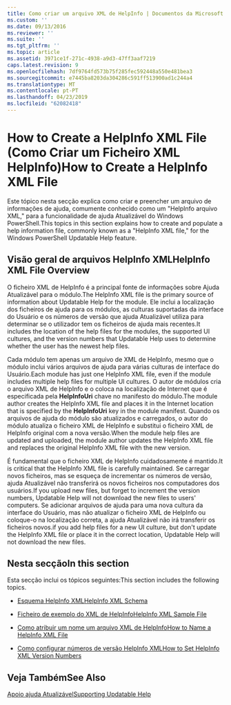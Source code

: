 ```yaml
---
title: Como criar um arquivo XML de HelpInfo | Documentos da Microsoft
ms.custom: ''
ms.date: 09/13/2016
ms.reviewer: ''
ms.suite: ''
ms.tgt_pltfrm: ''
ms.topic: article
ms.assetid: 3971ce1f-271c-4938-a9d3-47ff3aaf7219
caps.latest.revision: 9
ms.openlocfilehash: 7df9764fd573b75f285fec592448a550e481bea3
ms.sourcegitcommit: e7445ba8203da304286c591ff513900ad1c244a4
ms.translationtype: MT
ms.contentlocale: pt-PT
ms.lasthandoff: 04/23/2019
ms.locfileid: "62082418"
---
```

# <a name="how-to-create-a-helpinfo-xml-file"></a><span data-ttu-id="e7c8b-102">How to Create a HelpInfo XML File (Como Criar um Ficheiro XML HelpInfo)</span><span class="sxs-lookup"><span data-stu-id="e7c8b-102">How to Create a HelpInfo XML File</span></span>

<span data-ttu-id="e7c8b-103">Este tópico nesta secção explica como criar e preencher um arquivo de informações de ajuda, comumente conhecido como um "HelpInfo arquivo XML," para a funcionalidade de ajuda Atualizável do Windows PowerShell.</span><span class="sxs-lookup"><span data-stu-id="e7c8b-103">This topics in this section explains how to create and populate a help information file, commonly known as a "HelpInfo XML file," for the Windows PowerShell Updatable Help feature.</span></span>

## <a name="helpinfo-xml-file-overview"></a><span data-ttu-id="e7c8b-104">Visão geral de arquivos HelpInfo XML</span><span class="sxs-lookup"><span data-stu-id="e7c8b-104">HelpInfo XML File Overview</span></span>

<span data-ttu-id="e7c8b-105">O ficheiro XML de HelpInfo é a principal fonte de informações sobre Ajuda Atualizável para o módulo.</span><span class="sxs-lookup"><span data-stu-id="e7c8b-105">The HelpInfo XML file is the primary source of information about Updatable Help for the module.</span></span> <span data-ttu-id="e7c8b-106">Ele inclui a localização dos ficheiros de ajuda para os módulos, as culturas suportadas da interface do Usuário e os números de versão que ajuda Atualizável utiliza para determinar se o utilizador tem os ficheiros de ajuda mais recentes.</span><span class="sxs-lookup"><span data-stu-id="e7c8b-106">It includes the location of the help files for the modules, the supported UI cultures, and the version numbers that Updatable Help uses to determine whether the user has the newest help files.</span></span>

<span data-ttu-id="e7c8b-107">Cada módulo tem apenas um arquivo de XML de HelpInfo, mesmo que o módulo inclui vários arquivos de ajuda para várias culturas de interface do Usuário.</span><span class="sxs-lookup"><span data-stu-id="e7c8b-107">Each module has just one HelpInfo XML file, even if the module includes multiple help files for multiple UI cultures.</span></span> <span data-ttu-id="e7c8b-108">O autor de módulos cria o arquivo XML de HelpInfo e o coloca na localização de Internet que é especificada pela **HelpInfoUri** chave no manifesto do módulo.</span><span class="sxs-lookup"><span data-stu-id="e7c8b-108">The module author creates the HelpInfo XML file and places it in the Internet location that is specified by the **HelpInfoUri** key in the module manifest.</span></span> <span data-ttu-id="e7c8b-109">Quando os arquivos de ajuda do módulo são atualizados e carregados, o autor do módulo atualiza o ficheiro XML de HelpInfo e substitui o ficheiro XML de HelpInfo original com a nova versão.</span><span class="sxs-lookup"><span data-stu-id="e7c8b-109">When the module help files are updated and uploaded, the module author updates the HelpInfo XML file and replaces the original HelpInfo XML file with the new version.</span></span>

<span data-ttu-id="e7c8b-110">É fundamental que o ficheiro XML de HelpInfo cuidadosamente é mantido.</span><span class="sxs-lookup"><span data-stu-id="e7c8b-110">It is critical that the HelpInfo XML file is carefully maintained.</span></span> <span data-ttu-id="e7c8b-111">Se carregar novos ficheiros, mas se esqueça de incrementar os números de versão, ajuda Atualizável não transferirá os novos ficheiros nos computadores dos usuários.</span><span class="sxs-lookup"><span data-stu-id="e7c8b-111">If you upload new files, but forget to increment the version numbers, Updatable Help will not download the new files to users' computers.</span></span> <span data-ttu-id="e7c8b-112">Se adicionar arquivos de ajuda para uma nova cultura da interface do Usuário, mas não atualizar o ficheiro XML de HelpInfo ou coloque-o na localização correta, a ajuda Atualizável não irá transferir os ficheiros novos.</span><span class="sxs-lookup"><span data-stu-id="e7c8b-112">if you add help files for a new UI culture, but don't update the HelpInfo XML file or place it in the correct location, Updatable Help will not download the new files.</span></span>

## <a name="in-this-section"></a><span data-ttu-id="e7c8b-113">Nesta secção</span><span class="sxs-lookup"><span data-stu-id="e7c8b-113">In this section</span></span>

<span data-ttu-id="e7c8b-114">Esta secção inclui os tópicos seguintes:</span><span class="sxs-lookup"><span data-stu-id="e7c8b-114">This section includes the following topics.</span></span>

- [<span data-ttu-id="e7c8b-115">Esquema HelpInfo XML</span><span class="sxs-lookup"><span data-stu-id="e7c8b-115">HelpInfo XML Schema</span></span>](./helpinfo-xml-schema.md)

- [<span data-ttu-id="e7c8b-116">Ficheiro de exemplo do XML de HelpInfo</span><span class="sxs-lookup"><span data-stu-id="e7c8b-116">HelpInfo XML Sample File</span></span>](./helpinfo-xml-sample-file.md)

- [<span data-ttu-id="e7c8b-117">Como atribuir um nome um arquivo XML de HelpInfo</span><span class="sxs-lookup"><span data-stu-id="e7c8b-117">How to Name a HelpInfo XML File</span></span>](./how-to-name-a-helpinfo-xml-file.md)

- [<span data-ttu-id="e7c8b-118">Como configurar números de versão HelpInfo XML</span><span class="sxs-lookup"><span data-stu-id="e7c8b-118">How to Set HelpInfo XML Version Numbers</span></span>](./how-to-set-helpinfo-xml-version-numbers.md)

## <a name="see-also"></a><span data-ttu-id="e7c8b-119">Veja Também</span><span class="sxs-lookup"><span data-stu-id="e7c8b-119">See Also</span></span>

[<span data-ttu-id="e7c8b-120">Apoio ajuda Atualizável</span><span class="sxs-lookup"><span data-stu-id="e7c8b-120">Supporting Updatable Help</span></span>](./supporting-updatable-help.md)